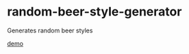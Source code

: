 # random-beer-style-generator
Generates random beer styles

[demo](http://htmlpreview.github.io/?https://github.com/drewavis/random-beer-style-generator/blob/master/index.html)


